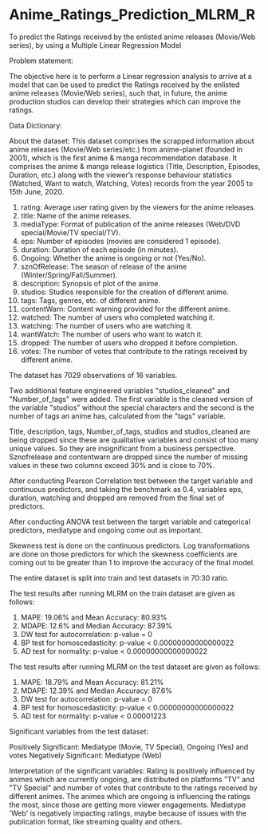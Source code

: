 # Anime_Ratings_Prediction_MLRM_R
To predict the Ratings received by the enlisted anime releases (Movie/Web series), by using a Multiple Linear Regression Model

Problem statement:

The objective here is to perform a Linear regression analysis to arrive at a model that can be used to predict the Ratings received by the enlisted anime releases
(Movie/Web series), such that, in future, the anime production studios can develop their strategies which can improve the ratings.

Data Dictionary:

About the dataset: This dataset comprises the scrapped information about anime releases (Movie/Web series/etc.) from anime-planet (founded in 2001), which is the
first anime & manga recommendation database. It comprises the anime & manga release logistics (Title, Description, Episodes, Duration, etc.) along with the viewer’s
response behaviour statistics (Watched, Want to watch, Watching, Votes) records from the year 2005 to 15th June, 2020.

1. rating: Average user rating given by the viewers for the anime releases.
2. title: Name of the anime releases.
3. mediaType: Format of publication of the anime releases (Web/DVD special/Movie/TV special/TV).
4. eps: Number of episodes (movies are considered 1 episode).
5. duration: Duration of each episode (in minutes).
6. Ongoing: Whether the anime is ongoing or not (Yes/No).
7. sznOfRelease: The season of release of the anime (Winter/Spring/Fall/Summer).
8. description: Synopsis of plot of the anime.
9. studios: Studios responsible for the creation of different anime.
10. tags: Tags, genres, etc. of different anime.
11. contentWarn: Content warning provided for the different anime.
12. watched: The number of users who completed watching it.
13. watching: The number of users who are watching it.
14. wantWatch: The number of users who want to watch it.
15. dropped: The number of users who dropped it before completion.
16. votes: The number of votes that contribute to the ratings received by different anime.

The dataset has 7029 observations of 16 variables.

Two additional feature engineered variables "studios_cleaned" and "Number_of_tags" were added. The first variable is the cleaned version of the variable "studios" without the special characters and the second is the number of tags an anime has, calculated from the "tags" variable.

Title, description, tags, Number_of_tags, studios and studios_cleaned are being dropped since these are qualitative variables and consist of too many unique values. So they are insignificant from a business perspective. Sznofrelease and contentwarn are dropped since the number of missing values in these two columns exceed 30% and is close to 70%. 

After conducting Pearson Correlation test between the target variable and continuous predictors, and taking the benchmark as 0.4, variables eps, duration, watching and dropped are removed from the final set of predictors.

After conducting ANOVA test between the target variable and categorical predictors, mediatype and ongoing come out as important.

Skewness test is done on the continuous predictors. Log transformations are done on those predictors for which the skewness coefficients are coming out to be greater than 1 to improve the accuracy of the final model.

The entire dataset is split into train and test datasets in 70:30 ratio.

The test results after running MLRM on the train dataset are given as follows:
1. MAPE: 19.06% and Mean Accuracy: 80.93%
2. MDAPE: 12.6% and Median Accuracy: 87.39%
3. DW test for autocorrelation: p-value = 0
4. BP test for homoscedasticity: p-value < 0.00000000000000022
5. AD test for normality: p-value < 0.00000000000000022

The test results after running MLRM on the test dataset are given as follows:
1. MAPE: 18.79% and Mean Accuracy: 81.21%
2. MDAPE: 12.39% and Median Accuracy: 87.6%
3. DW test for autocorrelation: p-value = 0
4. BP test for homoscedasticity: p-value < 0.00000000000000022
5. AD test for normality: p-value < 0.00001223

Significant variables from the test dataset:

Positively Significant: Mediatype (Movie, TV Special), Ongoing (Yes) and votes
Negatively Significant: Mediatype (Web)

Interpretation of the significant variables: Rating is positively influenced by animes which are currently ongoing, are distributed on platforms "TV" and "TV Special" and number of votes that contribute to the ratings received by different animes. The animes which are ongoing is influencing the ratings the most, since those are getting more viewer engagements. Mediatype 'Web' is negatively impacting ratings, maybe because of issues with the publication format, like streaming quality and others.
